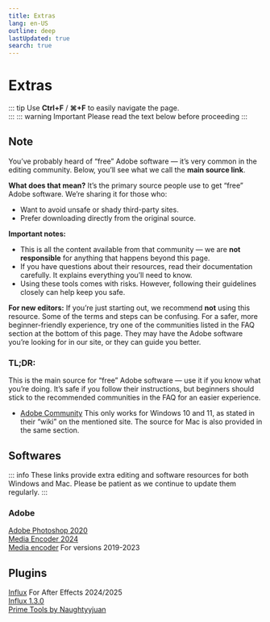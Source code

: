 ```yaml
---
title: Extras
lang: en-US
outline: deep
lastUpdated: true
search: true
---
```

# Extras
::: tip
Use **Ctrl+F** / **⌘+F** to easily navigate the page.  
:::
::: warning Important
Please read the text below before proceeding
:::

## Note

You’ve probably heard of “free” Adobe software — it’s very common in the editing community. Below, you’ll see what we call the **main source link**.  

**What does that mean?**
It’s the primary source people use to get “free” Adobe software. We’re sharing it for those who:  
- Want to avoid unsafe or shady third-party sites.
- Prefer downloading directly from the original source.

**Important notes:**
- This is all the content available from that community — we are **not responsible** for anything that happens beyond this page.
- If you have questions about their resources, read their documentation carefully. It explains everything you’ll need to know.
- Using these tools comes with risks. However, following their guidelines closely can help keep you safe.

**For new editors:**
If you’re just starting out, we recommend **not** using this resource. Some of the terms and steps can be confusing. For a safer, more beginner-friendly experience, try one of the communities listed in the FAQ section at the bottom of this page. They may have the Adobe software you’re looking for in our site, or they can guide you better.

### **TL;DR:**
This is the main source for “free” Adobe software — use it if you know what you’re doing. It’s safe if you follow their instructions, but beginners should stick to the recommended communities in the FAQ for an easier experience.

- [Adobe Community](https://lemmy.dbzer0.com/c/GenP) This only works for Windows 10 and 11, as stated in their “wiki” on the mentioned site. The source for Mac is also provided in the same section.

## Softwares
::: info
These links provide extra editing and software resources for both Windows and Mac. Please be patient as we continue to update them regularly.
:::
### Adobe

[Adobe Photoshop 2020](https://drive.google.com/file/d/1jsySlrNRn0G8cCT6KS0E-zXYWKa-vktw/view?usp=share_link)  
[Media Encoder 2024](https://drive.google.com/file/d/1eJaMQRXtMWb_Gd43m11TfVY-y6yBYGCS/view?usp=drive_link)  
[Media encoder](https://drive.google.com/drive/folders/1_SyUVlo8zQ5ZD3pbGkQVrAI1lJq-rKDW) For versions 2019-2023  

## Plugins

[Influx](https://www.mediafire.com/file/jdel2679cfk4fps/Influx_v1.4.2_(For_AE_2024_and_2025).rar/file) For After Effects 2024/2025  
[Influx 1.3.0](https://drive.google.com/drive/folders/1hPRDLTyoE4GOl6X3CVlwlGh_Mn_6syJb?usp=drive_link)  
[Prime Tools by Naughtyyjuan](https://www.mediafire.com/folder/kg1fjc57gp4sj/PrimeTools_By_Naughtyyjuan)  

